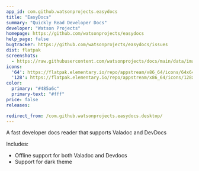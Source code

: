 ```yaml
---
app_id: com.github.watsonprojects.easydocs
title: "EasyDocs"
summary: "Quickly Read Developer Docs"
developer: "Watson Projects"
homepage: https://github.com/watsonprojects/easydocs
help_page: false
bugtracker: https://github.com/watsonprojects/easydocs/issues
dist: flatpak
screenshots:
  - https://raw.githubusercontent.com/watsonprojects/docs/main/data/images/screenshot-1.png
icons:
  '64': https://flatpak.elementary.io/repo/appstream/x86_64/icons/64x64/com.github.watsonprojects.easydocs.png
  '128': https://flatpak.elementary.io/repo/appstream/x86_64/icons/128x128/com.github.watsonprojects.easydocs.png
color:
  primary: "#485a6c"
  primary-text: "#fff"
price: false
releases:

redirect_from: /com.github.watsonprojects.easydocs.desktop/
---
```


<p>A fast developer docs reader that supports Valadoc and DevDocs</p>
<p>Includes:</p>
<ul>
<li>Offline support for both Valadoc and Devdocs</li>
<li>Support for dark theme</li>
</ul>